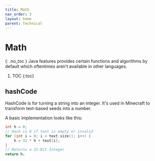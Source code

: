 ```yaml
---
title: Math
nav_order: 3
layout: home
parent: Technical
---
```


# Math
{: .no_toc }
Java features provides certain functions and algorithms by default which oftentimes aren't available in other languages.

1. TOC
{:toc}

## hashCode
HashCode is for turning a string into an integer. It's used in Minecraft to transform text-based seeds into a number.

A basic implementation looks like this:
```cpp
int h = 0;
// Hash is 0 if text is empty or invalid
for (int i = 0; i < text.size(); i++) {
    h = 31 * h + text[i];
}
// Returns a 32-Bit Integer
return h;
```